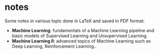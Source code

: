 # notes
Some notes in various topic done in LaTeX and saved in PDF format:
- __Machine Learning__: fundamentals of a Machine Learning pipeline and basic models of Supervised Learning and Unsupervised Learning.
- __Machine Learning II__: advanced topics of Machine Learning such as Deep Learning, Reinforcement Learning..
